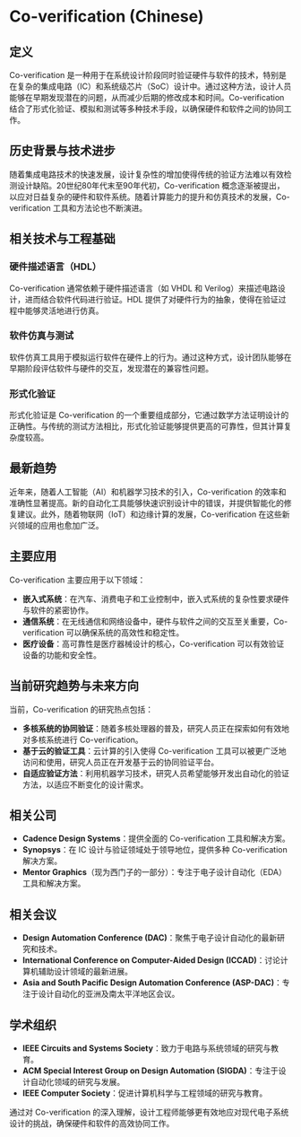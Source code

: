 # Co-verification (Chinese)

## 定义

Co-verification 是一种用于在系统设计阶段同时验证硬件与软件的技术，特别是在复杂的集成电路（IC）和系统级芯片（SoC）设计中。通过这种方法，设计人员能够在早期发现潜在的问题，从而减少后期的修改成本和时间。Co-verification 结合了形式化验证、模拟和测试等多种技术手段，以确保硬件和软件之间的协同工作。

## 历史背景与技术进步

随着集成电路技术的快速发展，设计复杂性的增加使得传统的验证方法难以有效检测设计缺陷。20世纪80年代末至90年代初，Co-verification 概念逐渐被提出，以应对日益复杂的硬件和软件系统。随着计算能力的提升和仿真技术的发展，Co-verification 工具和方法论也不断演进。

## 相关技术与工程基础

### 硬件描述语言（HDL）

Co-verification 通常依赖于硬件描述语言（如 VHDL 和 Verilog）来描述电路设计，进而结合软件代码进行验证。HDL 提供了对硬件行为的抽象，使得在验证过程中能够灵活地进行仿真。

### 软件仿真与测试

软件仿真工具用于模拟运行软件在硬件上的行为。通过这种方式，设计团队能够在早期阶段评估软件与硬件的交互，发现潜在的兼容性问题。

### 形式化验证

形式化验证是 Co-verification 的一个重要组成部分，它通过数学方法证明设计的正确性。与传统的测试方法相比，形式化验证能够提供更高的可靠性，但其计算复杂度较高。

## 最新趋势

近年来，随着人工智能（AI）和机器学习技术的引入，Co-verification 的效率和准确性显著提高。新的自动化工具能够快速识别设计中的错误，并提供智能化的修复建议。此外，随着物联网（IoT）和边缘计算的发展，Co-verification 在这些新兴领域的应用也愈加广泛。

## 主要应用

Co-verification 主要应用于以下领域：

- **嵌入式系统**：在汽车、消费电子和工业控制中，嵌入式系统的复杂性要求硬件与软件的紧密协作。
- **通信系统**：在无线通信和网络设备中，硬件与软件之间的交互至关重要，Co-verification 可以确保系统的高效性和稳定性。
- **医疗设备**：高可靠性是医疗器械设计的核心，Co-verification 可以有效验证设备的功能和安全性。

## 当前研究趋势与未来方向

当前，Co-verification 的研究热点包括：

- **多核系统的协同验证**：随着多核处理器的普及，研究人员正在探索如何有效地对多核系统进行 Co-verification。
- **基于云的验证工具**：云计算的引入使得 Co-verification 工具可以被更广泛地访问和使用，研究人员正在开发基于云的协同验证平台。
- **自适应验证方法**：利用机器学习技术，研究人员希望能够开发出自动化的验证方法，以适应不断变化的设计需求。

## 相关公司

- **Cadence Design Systems**：提供全面的 Co-verification 工具和解决方案。
- **Synopsys**：在 IC 设计与验证领域处于领导地位，提供多种 Co-verification 解决方案。
- **Mentor Graphics**（现为西门子的一部分）：专注于电子设计自动化（EDA）工具和解决方案。

## 相关会议

- **Design Automation Conference (DAC)**：聚焦于电子设计自动化的最新研究和技术。
- **International Conference on Computer-Aided Design (ICCAD)**：讨论计算机辅助设计领域的最新进展。
- **Asia and South Pacific Design Automation Conference (ASP-DAC)**：专注于设计自动化的亚洲及南太平洋地区会议。

## 学术组织

- **IEEE Circuits and Systems Society**：致力于电路与系统领域的研究与教育。
- **ACM Special Interest Group on Design Automation (SIGDA)**：专注于设计自动化领域的研究与发展。
- **IEEE Computer Society**：促进计算机科学与工程领域的研究与教育。

通过对 Co-verification 的深入理解，设计工程师能够更有效地应对现代电子系统设计的挑战，确保硬件和软件的高效协同工作。